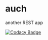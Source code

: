 # auch
another REST app

[![Codacy Badge](https://api.codacy.com/project/badge/grade/9beb15c79be44dd0a3e20d5708b3e2c9)](https://www.codacy.com/app/beylsp/auch)
